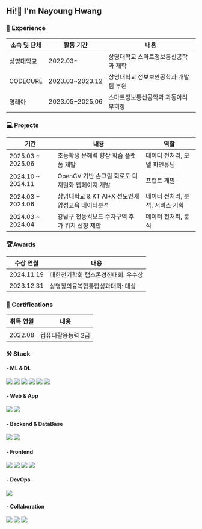 Hi!🤪 I'm Nayoung Hwang 
---------------------------------------------------------------------------------------------
### 📕 Experience
소속 및 단체| 활동 기간  | 내용  |  
|---|---|---|
|  상명대학교 | 2022.03~  | 상명대학교 스마트정보통신공학과 재학   |
| CODECURE   | 2023.03~2023.12  |  상명대학교 정보보안공학과 개발팀 부원 |
|  영래아 | 2023.05~2025.06  | 스마트정보통신공학과 과동아리 부회장   |

### 💻 Projects 
| 기간  | 내용  | 역할  |
|---|---|---|
|  2025.03 ~ 2025.06 | 초등학생 문해력 향상 학습 플랫폼 개발  | 데이터 전처리, 모델 파인튜닝  |
| 2024.10 ~ 2024.11 | OpenCV 기반 손그림 회로도 디지털화 웹페이지 개발   | 프런트 개발 |
| 2024.03 ~ 2024.06  | 상명대학교 & KT AI+X 선도인재양성교육 데이터분석  |  데이터 전처리, 분석, 서비스 기획 |
| 2024.03 ~ 2024.04 | 강남구 전동킥보드 주차구역 추가 위치 선정 제안  | 데이터 전처리, 분석 |

### 🏆Awards 
| 수상 연월  | 내용  |  
|---|---|
|  2024.11.19 | 대한전기학회 캡스톤경진대회: 우수상  |   
| 2023.12.31  | 상명창의융복합통합성과대회: 대상  |   

### 🪪 Certifications
| 취득 연월  | 내용  |  
|---|---|
|  |  |
|  2022.08 | 컴퓨터활용능력 2급  |  


### ⚒️ Stack
#### - ML & DL
<div>
  <img src="https://img.shields.io/badge/Python-3776AB?style=for-the-badge&logo=Python&logoColor=white" />
  <img src="https://img.shields.io/badge/PyTorch-EE4C2C?style=for-the-badge&logo=PyTorch&logoColor=white" />
  <img src="https://img.shields.io/badge/Transformers-FFD21E?style=for-the-badge&logo=Huggingface&logoColor=black" />
  <img src="https://img.shields.io/badge/NumPy-013243?style=for-the-badge&logo=NumPy&logoColor=white" />
  <img src="https://img.shields.io/badge/Pandas-150458?style=for-the-badge&logo=Pandas&logoColor=white" />
  <img src="https://img.shields.io/badge/scikit learn-F7931E?style=for-the-badge&logo=scikit-learn&logoColor=white" />
  
</div>
  
#### - Web & App
<div>
  <img src="https://img.shields.io/badge/django-092E20?style=for-the-badge&logo=django&logoColor=white">   
  <img src="https://img.shields.io/badge/flutter-02569B?style=for-the-badge&logo=flutter&logoColor=white">
</div>
  
  
#### - Backend & DataBase 
<div>
  <img src="https://img.shields.io/badge/firebase-FFCA28?style=for-the-badge&logo=firebase&logoColor=white">   
  <img src="https://img.shields.io/badge/mysql-4479A1?style=for-the-badge&logo=mysql&logoColor=white"> 
</div>
  
#### - Frontend 
<div>
  <img src="https://img.shields.io/badge/react-61DAFB?style=for-the-badge&logo=react&logoColor=black">   
  <img src="https://img.shields.io/badge/html5-E34F26?style=for-the-badge&logo=html5&logoColor=white"> 
  <img src="https://img.shields.io/badge/css-1572B6?style=for-the-badge&logo=css3&logoColor=white"> 
  <img src="https://img.shields.io/badge/javascript-F7DF1E?style=for-the-badge&logo=javascript&logoColor=black">
</div>

#### - DevOps
<div>
    <img src="https://img.shields.io/badge/Naver Cloud Platform-03C75A?style=for-the-badge&logo=naver&logoColor=white" />
</div>

#### - Collaboration
<div>
  <img src="https://img.shields.io/badge/github-181717?style=for-the-badge&logo=github&logoColor=white"> 
    <img src="https://img.shields.io/badge/Notion-000000?style=for-the-badge&logo=Notion&logoColor=white" />
    <img src="https://img.shields.io/badge/Figma-F24E1E?style=for-the-badge&logo=Figma&logoColor=white" />
</div>

